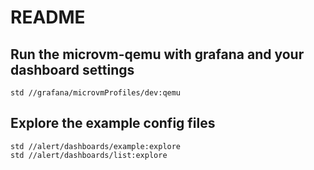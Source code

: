 # README

## Run the microvm-qemu with grafana and your dashboard settings

```
std //grafana/microvmProfiles/dev:qemu
```

## Explore the example config files

```
std //alert/dashboards/example:explore
std //alert/dashboards/list:explore
```
